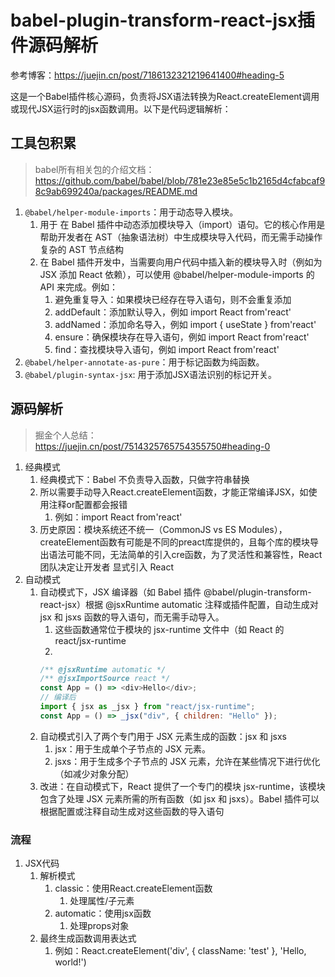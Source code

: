 # babel-plugin-transform-react-jsx插件源码解析

参考博客：https://juejin.cn/post/7186132321219641400#heading-5

这是一个Babel插件核心源码，负责将JSX语法转换为React.createElement调用或现代JSX运行时的jsx函数调用。以下是代码逻辑解析：

## 工具包积累

> babel所有相关包的介绍文档：https://github.com/babel/babel/blob/781e23e85e5c1b2165d4cfabcaf98c9ab699240a/packages/README.md

1. `@babel/helper-module-imports`：用于动态导入模块。
   1. 用于 在 Babel 插件中动态添加模块导入（import）语句。它的核心作用是帮助开发者在 AST（抽象语法树）中生成模块导入代码，而无需手动操作复杂的 AST 节点结构
   2. 在 Babel 插件开发中，当需要向用户代码中插入新的模块导入时（例如为 JSX 添加 React 依赖），可以使用 @babel/helper-module-imports 的 API 来完成。例如：
      1. 避免重复导入：如果模块已经存在导入语句，则不会重复添加
      2. addDefault：添加默认导入，例如 import React from'react'
      3. addNamed：添加命名导入，例如 import { useState } from'react'
      4. ensure：确保模块存在导入语句，例如 import React from'react'
      5. find：查找模块导入语句，例如 import React from'react'
2. `@babel/helper-annotate-as-pure`：用于标记函数为纯函数。
3. `@babel/plugin-syntax-jsx`: 用于添加JSX语法识别的标记开关。

## 源码解析

> 掘金个人总结：https://juejin.cn/post/7514325765754355750#heading-0

1. 经典模式
   1. 经典模式下：Babel 不负责导入函数，只做字符串替换
   2. 所以需要手动导入React.createElement函数，才能正常编译JSX，如使用注释or配置都会报错
      1. 例如：import React from'react'
   3. 历史原因：模块系统还不统一（CommonJS vs ES Modules），createElement函数有可能是不同的preact库提供的，且每个库的模块导出语法可能不同，无法简单的引入cre函数，为了灵活性和兼容性，React 团队决定让开发者 显式引入 React
2. 自动模式
   1. 自动模式下，JSX 编译器（如 Babel 插件 @babel/plugin-transform-react-jsx）根据 @jsxRuntime automatic 注释或插件配置，自动生成对 jsx 和 jsxs 函数的导入语句，而无需手动导入。
      1. 这些函数通常位于模块的 jsx-runtime 文件中（如 React 的 react/jsx-runtime
      2. 
      ```js
      /** @jsxRuntime automatic */
      /** @jsxImportSource react */
      const App = () => <div>Hello</div>;
      // 编译后
      import { jsx as _jsx } from "react/jsx-runtime";
      const App = () => _jsx("div", { children: "Hello" });
      ```
   2. 自动模式引入了两个专门用于 JSX 元素生成的函数：jsx 和 jsxs
      1. jsx：用于生成单个子节点的 JSX 元素。
      2. jsxs：用于生成多个子节点的 JSX 元素，允许在某些情况下进行优化（如减少对象分配）
   3. 改进：在自动模式下，React 提供了一个专门的模块 jsx-runtime，该模块包含了处理 JSX 元素所需的所有函数（如 jsx 和 jsxs）。Babel 插件可以根据配置或注释自动生成对这些函数的导入语句

### 流程

1. JSX代码
   1. 解析模式
      1. classic：使用React.createElement函数
         1. 处理属性/子元素
      2. automatic：使用jsx函数
         1. 处理props对象
   2. 最终生成函数调用表达式
      1. 例如：React.createElement('div', { className: 'test' }, 'Hello, world!')

